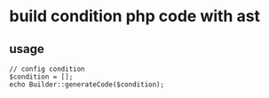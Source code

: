 # build condition php code with ast
## usage
```
// config condition
$condition = [];
echo Builder::generateCode($condition);
```